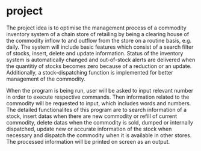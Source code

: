 # project
The project idea is to optimise the management process of a commodity inventory system of a chain store of retailing by being a clearing house of the commodity inflow to and outflow from the store on a routine basis, e.g. daily. The system will include basic features which consist of a search filter of stocks, insert, delete and update information. Status of the inventory system is automatically changed and out-of-stock alerts are delivered when the quantitiy of stocks becomes zero because of a reduction or an update. Additionally, a stock-dispatching function is implemented for better management of the commodity.

When the program is being run, user will be asked to input relevant number in order to execute respective commands. Then  information related to the commodity will be requested to input, which includes words and numbers. The detailed functionalites of this program are to search information of a stock, insert datas when there are new commodity or refill of current commodity, delete datas when the commodity is sold, dumped or internally dispatched, update new or accurate information of the stock when necessary and dispatch the commodity when it is available in other stores. The processed information will be printed on screen as an output. 

